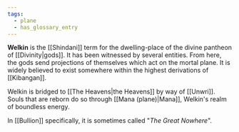 ```yaml
---
tags:
  - plane
  - has_glossary_entry
---
```

**Welkin** is the [[Shindani]] term for the dwelling-place of the divine pantheon of [[Divinity|gods]]. It has been witnessed by several entities. From here, the gods send projections of themselves which act on the mortal plane. It is widely believed to exist somewhere within the highest derivations of [[Kibangan]].

Welkin is bridged to [[The Heavens|the Heavens]] by way of [[Unwri]]. Souls that are reborn do so through [[Mana (plane)|Mana]], Welkin's realm of boundless energy.

In [[Bullion]] specifically, it is sometimes called "*The Great Nowhere*". 